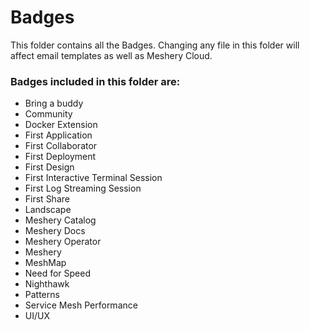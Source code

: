 # Badges
This folder contains all the Badges. Changing any file in this folder will affect email templates as well as Meshery Cloud.

### Badges included in this folder are:
- Bring a buddy
- Community
- Docker Extension
- First Application
- First Collaborator
- First Deployment
- First Design
- First Interactive Terminal Session
- First Log Streaming Session
- First Share
- Landscape
- Meshery Catalog
- Meshery Docs
- Meshery Operator
- Meshery
- MeshMap
- Need for Speed
- Nighthawk
- Patterns
- Service Mesh Performance
- UI/UX